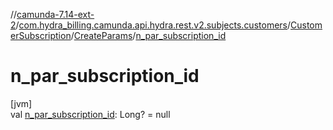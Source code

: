 //[camunda-7.14-ext-2](../../../../index.md)/[com.hydra_billing.camunda.api.hydra.rest.v2.subjects.customers](../../index.md)/[CustomerSubscription](../index.md)/[CreateParams](index.md)/[n_par_subscription_id](n_par_subscription_id.md)

# n_par_subscription_id

[jvm]\
val [n_par_subscription_id](n_par_subscription_id.md): Long? = null
